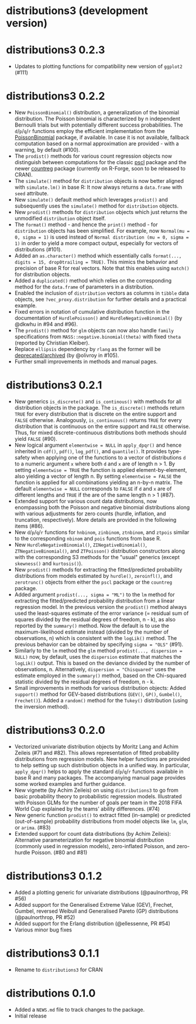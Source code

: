 # distributions3 (development version)

# distributions3 0.2.3

- Updates to plotting functions for compatibility new version of `ggplot2` (#111)

# distributions3 0.2.2

- New `PoissonBinomial()` distribution, a generalization of the binomial distribution. The Poisson
  binomial is characterized by n independent Bernoulli trials but with potentially different
  success probabilities. The `d`/`p`/`q`/`r` functions employ the efficient implementation from
  the [PoissonBinomial](https://CRAN.R-project.org/package=PoissonBinomial) package, if available.
  In case it is not available, fallback computation based on a normal approximation are provided - with
  a warning, by default (#100).
- The `prodist()` methods for various count regression objects now distinguish between computations
  for the classic [pscl](https://CRAN.R-project.org/package=pscl) package and the newer
  [countreg](https://R-Forge.R-project.org/projects/countreg/) package (currently on R-Forge, soon
  to be released to CRAN).
- The `simulate()` method for `distribution` objects is now better aligned with `simulate.lm()`
  in base R: It now always returns a `data.frame` with `seed` attribute.
- New `simulate()` default method which leverages `prodist()` and subsequently uses the
  `simulate()` method for `distribution` objects.
- New `prodist()` methods for `distribution` objects which just returns the unmodified
  `distribution` object itself.
- The `format()` method - and hence the `print()` method - for `distribution` objects has been
  simplified. For example, now `Normal(mu = 0, sigma = 1)` is used instead of
  `Normal distribution (mu = 0, sigma = 1)` in order to yield a more compact output, especially
  for vectors of distributions (#101).
- Added an `as.character()` method which essentially calls `format(..., digits = 15, drop0trailing = TRUE)`.
  This mimics the behavior and precision of base R for real vectors. Note that this enables
  using `match()` for distribution objects.
- Added a `duplicated()` method which relies on the corresponding method for the `data.frame`
  of parameters in a distribution.
- Enabled the inclusion of `distribution` vectors as columns in `tibble` data objects, see
  `?vec_proxy.distribution` for further details and a practical example.
- Fixed errors in notation of cumulative distribution function in the documentation of
  `HurdlePoisson()` and `HurdleNegativeBinomial()` (by @dkwhu in #94 and #96).
- The `prodist()` method for `glm` objects can now also handle `family` specifications from
  `MASS::negative.binomial(theta)` with fixed `theta` (reported by Christian Kleiber).
- Replace `ellipsis` dependency by `rlang` as the former will be
  [deprecated/archived](https://rlang.r-lib.org/news/index.html#argument-intake-1-0-0)
  (by @olivroy in #105).
- Further small improvements in methods and manual pages.


# distributions3 0.2.1

- New generics `is_discrete()` and `is_continous()` with methods for all distribution objects
  in the package. The `is_discrete()` methods return `TRUE` for every distribution that is discrete
  on the entire support and `FALSE` otherwise. Analogously, `is_continuous()` returns `TRUE` for
  every distribution that is continuous on the entire support and `FALSE` otherwise. Thus, for
  mixed discrete-continuous distributions both methods should yield `FALSE` (#90).
- New logical argument `elementwise = NULL` in `apply_dpqr()` and hence inherited in
  `cdf()`, `pdf()`, `log_pdf()`, and `quantile()`. It provides type-safety when
  applying one of the functions to a vector of distributions `d` to a numeric
  argument `x` where both `d` and `x` are of length n > 1. By setting `elementwise = TRUE`
  the function is applied element-by-element, also yielding a vector of length n.
  By setting `elementwise = FALSE` the function is applied for all combinations
  yielding an n-by-n matrix. The default `elementwise = NULL` corresponds to `FALSE`
  if `d` and `x` are of different lengths and `TRUE` if the are of the same length
  n > 1 (#87).
- Extended support for various count data distributions, now enompassing both the Poisson
  and negative binomial distributions along with various adjustments for zero counts
  (hurdle, inflation, and truncation, respectively). More details are provided in the
  following items (#86).
- New `d`/`p`/`q`/`r` functions for `hnbinom`, `zinbinom`, `ztnbinom`, and `ztpois` similar
  to the corresponding `nbinom` and `pois` functions from base R.
- New `HurdleNegativeBinomial()`, `ZINegativeBinomial()`, `ZTNegativeBinomial()`, and
  `ZTPoisson()` distribution constructors along with the corresponding S3 methods for the
  "usual" generics (except `skewness()` and `kurtosis()`).
- New `prodist()` methods for extracting the fitted/predicted probability distributions from
  models estimated by `hurdle()`, `zeroinfl()`, and `zerotrunc()` objects from either the
  `pscl` package or the `countreg` package.
- Added argument `prodist(..., sigma = "ML")` to the `lm` method for extracting the
  fitted/predicted probability distribution from a linear regression model. In the previous
  version the `prodist()` method always used the least-squares estimate of the error variance
  (= residual sum of squares divided by the residual degrees of freedom, n - k), as also
  reported by the `summary()` method. Now the default is to use the maximum-likelihood estimate
  instead (divided by the number of observations, n) which is consistent with the `logLik()`
  method. The previous behavior can be obtained by specifying `sigma = "OLS"` (#91).
- Similarly to the `lm` method the `glm` method `prodist(..., dispersion = NULL)` now, by
  default, uses the `dispersion` estimate that matches the `logLik()` output. This is based
  on the deviance divided by the number of observations, n. Alternatively,
  `dispersion = "Chisquared"` uses the estimate employed in the `summary()` method,
  based on the Chi-squared statistic divided by the residual degrees of freedom, n - k.
- Small improvements in methods for various distribution objects: Added `support()` method
  for GEV-based distributions (`GEV()`, `GP()`, `Gumbel()`, `Frechet()`). Added a
  `random()` method for the `Tukey()` distribution (using the inversion method).


# distributions3 0.2.0

- Vectorized univariate distribution objects by Moritz Lang and Achim Zeileis (#71 and #82).
  This allows representation of fitted probability distributions from regression models.
  New helper functions are provided to help setting up such distribution objects in
  a unified way. In particular, `apply_dpqr()` helps to apply the standard `d`/`p`/`q`/`r` functions
  available in base R and many packages. The accompanying manual page provides some
  worked examples and further guidance.
- New vignette (by Achim Zeileis) on using `distributions3` to go from basic probability
  theory to probabilistic regression models. Illustrated with Poisson GLMs for the
  number of goals per team in the 2018 FIFA World Cup explained by the teams' ability
  differences. (#74)
- New generic function `prodist()` to extract fitted (in-sample) or predicted (out-of-sample)
  probability distributions from model objects like `lm`, `glm`, or `arima`. (#83)
- Extended support for count data distributions (by Achim Zeileis): Alternative
  parameterization for negative binomial distribution (commonly used in regression models),
  zero-inflated Poisson, and zero-hurdle Poisson. (#80 and #81)


# distributions3 0.1.2

- Added a plotting generic for univariate distributions (@paulnorthrop, PR #56)
- Added support for the Generalised Extreme Value (GEV), Frechet, Gumbel, reversed Weibull and Generalised Pareto (GP) distributions (@paulnorthrop, PR #52)
- Added support for the Erlang distribution (@ellessenne, PR #54)
- Various minor bug fixes


# distributions3 0.1.1

- Rename to `distributions3` for CRAN


# distributions 0.1.0

- Added a `NEWS.md` file to track changes to the package.
- Initial release
